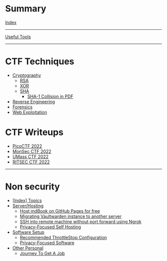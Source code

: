 # Summary

[Index](./index.md)

----

[Useful Tools](./tools.md)

----

# CTF Techniques

- [Cryptography](./ctf/crypto/index.md)
	- [RSA](./ctf/crypto/rsa/index.md)
	- [XOR](./ctf/crypto/xor/index.md)
	- [SHA](./ctf/crypto/sha/index.md)
		- [SHA-1 Collision in PDF]()
- [Reverse Engineering]()
- [Forensics]()
- [Web Exploitation]()


# CTF Writeups

- [PicoCTF 2022]()
- [MonSec CTF 2022]()
- [UMass CTF 2022]()
- [RITSEC CTF 2022]()


----

#  Non security

- [[Index] Topics](_index.md)
- [Server/Hosting]()
	- [Host mdBook on GitHub Pages for free]()
	- [Migrating Vaultwarden instance to another server]()
	- [SSH into remote machine without port forward using Ngrok]()
	- [Privacy-Focused Self Hosting]()
- [Software Setup]()
	- [Recommended ThrottleStop Configuration]()
	- [Privacy-Focused Software]()
- [Other Personal]()
	- [Journey To Get A Job]()
		  